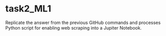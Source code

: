 # task2_ML1
Replicate  the  answer  from  the  previous GitHub commands  and  processes Python  script  for  enabling  web scraping  into  a  Jupiter  Notebook.
